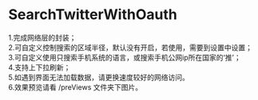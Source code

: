 # SearchTwitterWithOauth
1.完成网络层的封装；  
2.可自定义控制搜索的区域半径，默认没有开启，若使用，需要到设置中设置；  
3.可自定义使用只搜索手机系统的语言，或搜索手机公网ip所在国家的‘推’；  
4.支持上下拉刷新；  
5.如遇到界面无法加载数据，请更换速度较好的网络访问。  
6.效果预览请看 /preViews 文件夹下图片。
